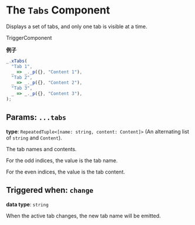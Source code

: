 <script setup>
import Kind from "helpers/kind.vue";
import Optional from "helpers/optional.vue";
</script>

# The `Tabs` Component

Displays a set of tabs, and only one tab is visible at a time.

<Kind>TriggerComponent</Kind>

**例子**

```ts
_.xTabs(
  "Tab 1",
  _ => _._p({}, "Content 1"),
  "Tab 2",
  _ => _._p({}, "Content 2"),
  "Tab 3",
  _ => _._p({}, "Content 3"),
);
```

## Params: `...tabs`

**type**: `RepeatedTuple<[name: string, content: Content]>` (An alternating list of `string` and `Content`).

The tab names and contents.

For the odd indices, the value is the tab name.

For the even indices, the value is the tab content.

## Triggered when: `change`

**data type**: `string`

When the active tab changes, the new tab name will be emitted.
